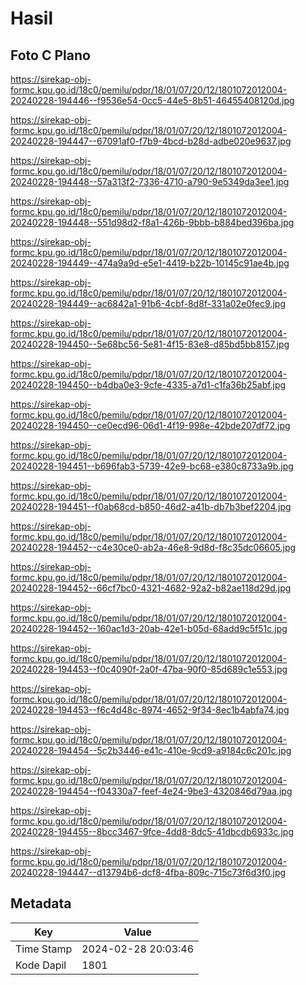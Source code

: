 # Hasil

## Foto C Plano

https://sirekap-obj-formc.kpu.go.id/18c0/pemilu/pdpr/18/01/07/20/12/1801072012004-20240228-194446--f9536e54-0cc5-44e5-8b51-46455408120d.jpg

https://sirekap-obj-formc.kpu.go.id/18c0/pemilu/pdpr/18/01/07/20/12/1801072012004-20240228-194447--67091af0-f7b9-4bcd-b28d-adbe020e9637.jpg

https://sirekap-obj-formc.kpu.go.id/18c0/pemilu/pdpr/18/01/07/20/12/1801072012004-20240228-194448--57a313f2-7336-4710-a790-9e5349da3ee1.jpg

https://sirekap-obj-formc.kpu.go.id/18c0/pemilu/pdpr/18/01/07/20/12/1801072012004-20240228-194448--551d98d2-f8a1-426b-9bbb-b884bed396ba.jpg

https://sirekap-obj-formc.kpu.go.id/18c0/pemilu/pdpr/18/01/07/20/12/1801072012004-20240228-194449--474a9a9d-e5e1-4419-b22b-10145c91ae4b.jpg

https://sirekap-obj-formc.kpu.go.id/18c0/pemilu/pdpr/18/01/07/20/12/1801072012004-20240228-194449--ac6842a1-91b6-4cbf-8d8f-331a02e0fec9.jpg

https://sirekap-obj-formc.kpu.go.id/18c0/pemilu/pdpr/18/01/07/20/12/1801072012004-20240228-194450--5e68bc56-5e81-4f15-83e8-d85bd5bb8157.jpg

https://sirekap-obj-formc.kpu.go.id/18c0/pemilu/pdpr/18/01/07/20/12/1801072012004-20240228-194450--b4dba0e3-9cfe-4335-a7d1-c1fa36b25abf.jpg

https://sirekap-obj-formc.kpu.go.id/18c0/pemilu/pdpr/18/01/07/20/12/1801072012004-20240228-194450--ce0ecd96-06d1-4f19-998e-42bde207df72.jpg

https://sirekap-obj-formc.kpu.go.id/18c0/pemilu/pdpr/18/01/07/20/12/1801072012004-20240228-194451--b696fab3-5739-42e9-bc68-e380c8733a9b.jpg

https://sirekap-obj-formc.kpu.go.id/18c0/pemilu/pdpr/18/01/07/20/12/1801072012004-20240228-194451--f0ab68cd-b850-46d2-a41b-db7b3bef2204.jpg

https://sirekap-obj-formc.kpu.go.id/18c0/pemilu/pdpr/18/01/07/20/12/1801072012004-20240228-194452--c4e30ce0-ab2a-46e8-9d8d-f8c35dc06605.jpg

https://sirekap-obj-formc.kpu.go.id/18c0/pemilu/pdpr/18/01/07/20/12/1801072012004-20240228-194452--66cf7bc0-4321-4682-92a2-b82ae118d29d.jpg

https://sirekap-obj-formc.kpu.go.id/18c0/pemilu/pdpr/18/01/07/20/12/1801072012004-20240228-194452--160ac1d3-20ab-42e1-b05d-68add9c5f51c.jpg

https://sirekap-obj-formc.kpu.go.id/18c0/pemilu/pdpr/18/01/07/20/12/1801072012004-20240228-194453--f0c4090f-2a0f-47ba-90f0-85d689c1e553.jpg

https://sirekap-obj-formc.kpu.go.id/18c0/pemilu/pdpr/18/01/07/20/12/1801072012004-20240228-194453--f6c4d48c-8974-4652-9f34-8ec1b4abfa74.jpg

https://sirekap-obj-formc.kpu.go.id/18c0/pemilu/pdpr/18/01/07/20/12/1801072012004-20240228-194454--5c2b3446-e41c-410e-9cd9-a9184c6c201c.jpg

https://sirekap-obj-formc.kpu.go.id/18c0/pemilu/pdpr/18/01/07/20/12/1801072012004-20240228-194454--f04330a7-feef-4e24-9be3-4320846d79aa.jpg

https://sirekap-obj-formc.kpu.go.id/18c0/pemilu/pdpr/18/01/07/20/12/1801072012004-20240228-194455--8bcc3467-9fce-4dd8-8dc5-41dbcdb6933c.jpg

https://sirekap-obj-formc.kpu.go.id/18c0/pemilu/pdpr/18/01/07/20/12/1801072012004-20240228-194447--d13794b6-dcf8-4fba-809c-715c73f6d3f0.jpg


## Metadata

| Key        | Value               |
| ---------- | ------------------- |
| Time Stamp | 2024-02-28 20:03:46 |
| Kode Dapil | 1801                |




